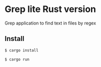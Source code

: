 # Grep lite Rust version
Grep application to find text in files by regex

## Install
```sh
$ cargo install
```
```sh
$ cargo run
```

